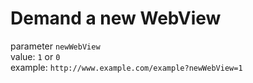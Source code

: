 # Demand a new WebView
parameter `newWebView` <br>
value: `1` or `0` <br>
example: `http://www.example.com/example?newWebView=1`
